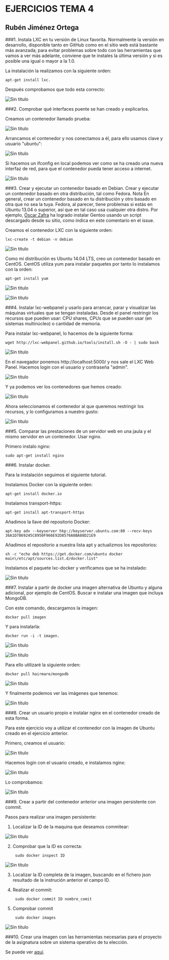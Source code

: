 <h1>EJERCICIOS TEMA 4</h1>
<h2>Rubén Jiménez Ortega</h2>

###1. Instala LXC en tu versión de Linux favorita. Normalmente la versión en desarrollo, disponible tanto en GitHub como en el sitio web está bastante más avanzada; para evitar problemas sobre todo con las herramientas que vamos a ver más adelante, conviene que te instales la última versión y si es posible una igual o mayor a la 1.0.

La instalación la realizamos con la siguiente orden:

    apt-get install lxc.

Después comprobamos que todo esta correcto:

![Sin titulo](Imagenes_T4/1.png)

###2. Comprobar qué interfaces puente se han creado y explicarlos.

Creamos un contenedor llamado prueba:

![Sin titulo](Imagenes_T4/2.png)

Arrancamos el contenedor y nos conectamos a él, para ello usamos clave y usuario "ubuntu":

![Sin titulo](Imagenes_T4/3.png)

Si hacemos un ifconfig en local podemos ver como se ha creado una nueva interfaz de red, para que el contenedor pueda tener acceso a internet.

![Sin titulo](Imagenes_T4/4.png)

###3. Crear y ejecutar un contenedor basado en Debian. Crear y ejecutar un contenedor basado en otra distribución, tal como Fedora. Nota En general, crear un contenedor basado en tu distribución y otro basado en otra que no sea la tuya. Fedora, al parecer, tiene problemas si estás en Ubuntu 13.04 o superior, así que en tal caso usa cualquier otra distro. Por ejemplo, [Óscar Zafra](https://github.com/IV-GII/GII-2013/issues/87#issuecomment-28639976) ha logrado instalar Gentoo usando un script descargado desde su sitio, como indica en este comentario en el issue.

Creamos el contenedor LXC con la siguiente orden:

    lxc-create -t debian -n debian

![Sin titulo](Imagenes_T4/5.png)

Como mi distribución es Ubuntu 14.04 LTS, creo un contenedor basado en CentOS. CentOS utiliza yum para instalar paquetes por tanto lo instalamos con la orden:

    apt-get install yum

![Sin titulo](Imagenes_T4/6.png)

![Sin titulo](Imagenes_T4/7.png)

###4. Instalar lxc-webpanel y usarlo para arrancar, parar y visualizar las máquinas virtuales que se tengan instaladas. Desde el panel restringir los recursos que pueden usar: CPU shares, CPUs que se pueden usar (en sistemas multinúcleo) o cantidad de memoria.

Para instalar lxc-webpanel, lo hacemos de la siguiente forma:

    wget http://lxc-webpanel.github.io/tools/install.sh -O - | sudo bash

![Sin titulo](Imagenes_T4/8.png)

En el navegador ponemos http://localhost:5000/ y nos sale el LXC Web Panel. Hacemos login con el usuario y contraseña "admin".

![Sin titulo](Imagenes_T4/9.png)

Y ya podemos ver los contenedores que hemos creado:

![Sin titulo](Imagenes_T4/10.png)

Ahora seleccionamos el contenedor al que queremos restringir los recursos, y lo configuramos a nuestro gusto:

![Sin titulo](Imagenes_T4/11.png)

###5. Comparar las prestaciones de un servidor web en una jaula y el mismo servidor en un contenedor. Usar nginx.

Primero instalo nginx:

    sudo apt-get install nginx



###6. Instalar docker.

Para la instalación seguimos el siguiente tutorial.

Instalamos Docker con la siguiente orden:

    apt-get install docker.io

Instalamos transport-https:

    apt-get install apt-transport-https

Añadimos la llave del repositorio Docker:

    apt-key adv --keyserver hkp://keyserver.ubuntu.com:80 --recv-keys 36A1D7869245C8950F966E92D8576A8BA88D21E9

Añadimos el repositorio a nuestra lista apt y actualizmos los repositorios:

    sh -c "echo deb https://get.docker.com/ubuntu docker main\/etc/apt/sources.list.d/docker.list"

Instalamos el paquete lxc-docker y verificamos que se ha instalado:

![Sin titulo](Imagenes_T4/12.png)

###7. Instalar a partir de docker una imagen alternativa de Ubuntu y alguna adicional, por ejemplo de CentOS. Buscar e instalar una imagen que incluya MongoDB.

Con este comando, descargamos la imagen:

    docker pull imagen

Y para instalarla:

    docker run -i -t imagen.

![Sin titulo](Imagenes_T4/13.png)

![Sin titulo](Imagenes_T4/14.png)

Para ello utilizaré la siguiente orden:

    docker pull hairmare/mongodb

![Sin titulo](Imagenes_T4/15.png)

Y finalmente podemos ver las imágenes que tenemos:

![Sin titulo](Imagenes_T4/16.png)

###8. Crear un usuario propio e instalar nginx en el contenedor creado de esta forma.

Para este ejercicio voy a utilizar el contenedor con la imagen de Ubuntu creado en el ejercicio anterior.

Primero, creamos el usuario:

![Sin titulo](Imagenes_T4/17.png)

Hacemos login con el usuario creado, e instalamos nginx:

![Sin titulo](Imagenes_T4/18.png)

Lo comprobamos:

![Sin titulo](Imagenes_T4/19.png)

###9. Crear a partir del contenedor anterior una imagen persistente con commit.

Pasos para realizar una imagen persistente:

1. Localizar la ID de la maquina que deseamos commitear:

![Sin titulo](Imagenes_T4/20.png)

2. Comprobar que la ID es correcta:

        sudo docker inspect ID  

![Sin titulo](Imagenes_T4/21.png)

3. Localizar la ID completa de la imagen, buscando en el fichero json resultado de la instrución anterior el campo ID.

4. Realizar el commit:

        sudo docker commit ID nombre_comit

5. Comprobar commit

        sudo docker images

![Sin titulo](Imagenes_T4/22.png)


###10. Crear una imagen con las herramientas necesarias para el proyecto de la asignatura sobre un sistema operativo de tu elección.

Se puede ver [aquí](https://github.com/rubenjo7/IV#entorno-de-pruebas).
